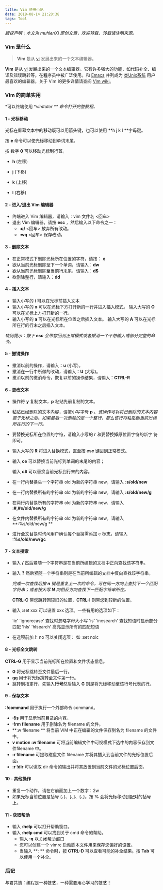 ```yaml
---
title: Vim 使用小记
date: 2018-08-14 21:20:38
tags: Tool
---
```


*版权声明：本文为 muhlenXi 原创文章，欢迎转载，转载请注明来源。*

### Vim 是什么

>  **Vim** 是从 [vi](https://zh.wikipedia.org/wiki/Vi) 发展出来的一个文本编辑器。

<!-- more -->

 **Vim** 是从 [vi](https://zh.wikipedia.org/wiki/Vi) 发展出来的一个文本编辑器。它有许多强大的功能，如代码补全、编译及错误跳转等，在程序员中被广泛使用。和 [Emacs](https://zh.wikipedia.org/wiki/Emacs) 并列成为 [类Unix系统](https://zh.wikipedia.org/wiki/%E7%B1%BBUnix%E7%B3%BB%E7%BB%9F) 用户最喜欢的编辑器。关于 Vim 的更多详情请查阅 [Vim wiki](https://zh.wikipedia.org/wiki/Vim)。

### Vim 的简单实用

*可以终端使用  **vimtutor ** 命令打开完整教程。*

#### 1 - 光标移动

光标在屏幕文本中的移动既可以用箭头键，也可以使用 **h j k l **字母键。

 按 **e** 命令可以使光标移动到单词末尾。

按 数字 **0** 可以移动光标到行首。

- **h**  (左移)     

- **j**   (下移)      

- **k**  (上移)    

- **l**   (右移)

  

#### 2 - 进入/退出 Vim 编辑器

- 终端进入 Vim 编辑器，请输入：vim 文件名 <回车>
- 退出 Vim 编辑器，请按 **esc** ，然后输入以下命令之一：
  - **:q!**   <回车> 放弃所有改动。
  - **:wq**   <回车> 保存改动。

#### 3 - 删除文本

- 在正常模式下删除光标所在位置的字符，请按： **x**
- 欲从当前光标删除至下一个单词，请输入：**dw**
- 欲从当前光标删除至当前行末尾，请输入：**d$**
- 欲删除整行，请输入：**dd**

#### 4 - 插入文本

- 输入小写的 **i** 可以在光标前插入文本
- 输入小写的 **o** 可以在光标下方打开新的一行并进入插入模式。
  输入大写的 **O** 可以在光标上方打开新的一行。
- 输入小写的 **a** 可以在光标所在位置之后插入文本。
  输入大写的 **A** 可以在光标所在行的行末之后插入文本。

*特别提示：按下  **esc**  会带您回到正常模式或者撤消一个不想输入或部分完整的命令。*

#### 5 - 撤销操作

- 撤消以前的操作，请输入：**u**  (小写)。
- 撤消在一行中所做的改动，请输入：**U** (大写)。
- 撤消以前的撤消命令，恢复以前的操作结果，请输入：**CTRL-R**

#### 6 - 更改文本

- 操作符 **y** 复制文本，**p** 粘贴先前复制的文本。

- 粘贴已经删除的文本内容，请按小写字母 **p** 。*该操作可以将已删除的文本内容置于光标之后。如果最后一次删除的是一个整行，那么该行将粘贴到当前光标所在行的下一行。*

- 要替换光标所在位置的字符，请输入小写的  **r**  和要替换掉原位置字符的新字
  符即可。

- 输入大写的 **R** 将进入替换模式，直至按 **esc** 键回到正常模式。

- 输入 **ce** 可以替换当前光标到单词的末尾的内容；

  输入 **c$** 可以替换当前光标到行末的内容。

  

- 在一行内替换头一个字符串 old 为新的字符串 new，请输入  **:s/old/new**

- 在一行内替换所有的字符串 old 为新的字符串 new，请输入  **:s/old/new/g**

- 在两行内替换所有的字符串 old 为新的字符串 new，请输入  **:#,#s/old/new/g**    

- 在文件内替换所有的字符串 old 为新的字符串 new，请输入  **:%s/old/new/g **   

- 进行全文替换时询问用户确认每个替换需添加 c 标志，请输入  **:%s/old/new/gc**

#### 7 - 文本搜索

- 输入 **/** 然后紧随一个字符串是在当前所编辑的文档中正向查找该字符串。    

- 输入 **?** 然后紧随一个字符串则是在当前所编辑的文档中反向查找该字符串。

  *完成一次查找后按 **n** 键是重复上一次的命令，可在同一方向上查找下一个匹配字符串；或者按大写 **N** 向相反方向查找下一匹配字符串所在。*

  **CTRL-O** 带您跳转回较旧的位置，**CTRL-I** 则带您到较新的位置。

- 输入 :set xxx 可以设置 xxx 选项。一些有用的选项如下：

  'ic' 'ignorecase'       查找时忽略字母大小写
  'is' 'incsearch'        查找短语时显示部分匹配
  'hls' 'hlsearch'        高亮显示所有的匹配短语

- 在选项前加上 no 可以关闭选项：  如 :set noic

#### 8 - 光标全文跳转

**CTRL-G** 用于显示当前光标所在位置和文件状态信息。

- **G**  将光标跳转至文件最后一行。
- **gg** 用于将光标跳转至文件第一行。
- 跳转到指定行，先输入**行号**然后输入 **G** 则是将光标移动至该行号代表的行。

#### 9 - 保存文本

**:!command** 用于执行一个外部命令 command。

- **:!ls**   用于显示当前目录的内容。
- **:!rm filename**  用于删除名为 filename 的文件。
- **:w filename ** 将当前 VIM 中正在编辑的文件保存到名为 filename 的文件中。
- **v motion :w filename** 可将当前编辑文件中可视模式下选中的内容保存到文件filename 中。
- **:r filename** 可提取磁盘文件 filename 并将其插入到当前文件的光标位置后面。
- **:r !dir** 可以读取 dir 命令的输出并将其放置到当前文件的光标位置后面。

#### 10 - 其他操作

- 重复一个动作，请在它前面加上一个数字：2w
- 如果光标当前位置是括号 (、)、[、]、{、}，按 **%** 会将光标移动到配对的括号上。

#### 11 - 获取帮助

- 输入 **:help** 可以打开帮助窗口。
- 输入 **:help cmd** 可以找到关于 cmd 命令的帮助。
  - 输入 **:q** 以关闭帮助窗口
  - 您可以创建一个 vimrc 启动脚本文件用来保存您偏好的设置。
  - 当输入 **: ** 命令时，按 **CTRL-D** 可以查看可能的补全结果。按 **Tab** 可以使用一个补全。

### 后记

与君共勉：编程是一种技艺，一种需要用心学习的技艺！